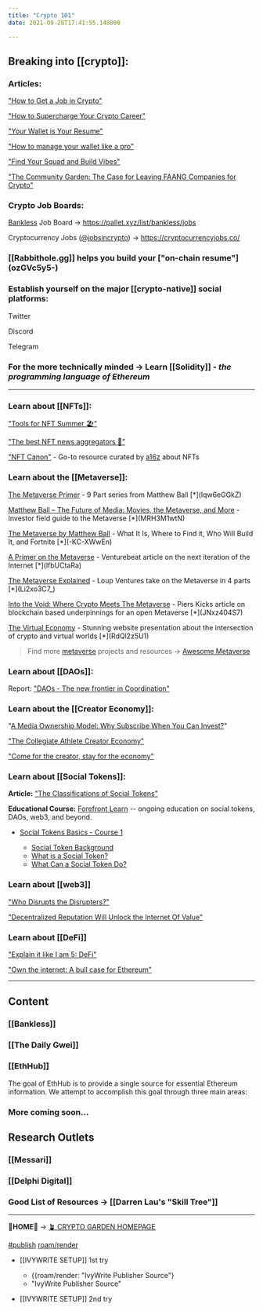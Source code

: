 ```yaml
---
title: "Crypto 101"
date: 2021-09-28T17:41:55.148000

---
```


## Breaking into [[crypto]]:

### Articles:

<span class="roam-page">["How to Get a Job in Crypto"](/mattaverse/crypto-garden/tree/gh-pages/docshow-to-get-a-job-in-crypto)</span>

["How to Supercharge Your Crypto Career"](https://messari.io/article/how-to-supercharge-your-crypto-career) 

["Your Wallet is Your Resume"](https://newsletter.banklesshq.com/p/your-wallet-is-your-resume)

["How to manage your wallet like a pro"](https://newsletter.banklesshq.com/p/how-to-manage-your-wallet-like-a) 

["Find Your Squad and Build Vibes"](https://bankless.substack.com/p/find-your-squad-and-build-vibes) 

["The Community Garden: The Case for Leaving FAANG Companies for Crypto"](https://www.paradigm.xyz/2021/09/the-community-garden-the-case-for-leaving-faang-companies-for-crypto/)

### Crypto Job Boards:

<span class="roam-page">[Bankless](/mattaverse/crypto-garden/tree/gh-pages/docsbankless)</span> Job Board →  https://pallet.xyz/list/bankless/jobs

Cryptocurrency Jobs ([@jobsincrypto](https://twitter.com/jobsincrypto)) → https://cryptocurrencyjobs.co/

### [[Rabbithole.gg]] helps you build your ["on-chain resume"]<span class="roam-blockref-missing">(ozGVc5y5-</span>)

### Establish yourself on the major [[crypto-native]] social platforms:

Twitter

Discord

Telegram

### **For the more technically minded →** Learn [[Solidity]] _- the programming language of Ethereum_

---

### Learn about [[NFTs]]:

["Tools for NFT Summer 🏖️"](https://metaversal.banklesshq.com/p/tools-for-nft-summer-)

["The best NFT news aggregators 📰"](https://metaversal.banklesshq.com/p/the-best-nft-news-aggregators-)

["NFT Canon"](https://a16z.com/2021/04/02/nfts-readings-resources/) - Go-to resource curated by <span class="roam-page">[a16z](/mattaverse/crypto-garden/tree/gh-pages/docsa16z)</span> about NFTs

### Learn about the [[Metaverse]]:

[The Metaverse Primer](https://www.matthewball.vc/the-metaverse-primer) - 9 Part series from Matthew Ball  [*]<span class="roam-blockref-missing">(lqw6eGGkZ</span>)

[Matthew Ball – The Future of Media: Movies, the Metaverse, and More](https://www.joincolossus.com/episodes/69430337/ball-the-future-of-media-movies-the-metaverse-and-more?tab=shownotes) - Investor field guide to the Metaverse [*]<span class="roam-blockref-missing">(MRH3M1wtN</span>)

[The Metaverse by Matthew Ball](https://www.matthewball.vc/all/themetaverse) - What It Is, Where to Find it, Who Will Build It, and Fortnite [*]<span class="roam-blockref-missing">(-KC-XWwEn</span>)

[A Primer on the Metaverse](https://venturebeat.com/2017/04/09/a-primer-on-the-metaverse-the-next-iteration-of-the-internet/) - Venturebeat article on the next iteration of the Internet [*]<span class="roam-blockref-missing">(lfbUCtaRa</span>)

[The Metaverse Explained](https://loupventures.com/the-metaverse-explained-part-1-an-inside-look/) - Loup Ventures take on the Metaverse in 4 parts [*]<span class="roam-blockref-missing">(Li2xo3C7_</span>)

[Into the Void: Where Crypto Meets The Metaverse](https://twitter.com/pierskicks/status/1353420599368978432) - Piers Kicks article on blockchain based underpinnings for an open Metaverse [*]<span class="roam-blockref-missing">(JNxz404S7</span>)

[The Virtual Economy](https://atelier.net/virtual-economy/) - Stunning website presentation about the intersection of crypto and virtual worlds [*]<span class="roam-blockref-missing">(RdQl2z5U1</span>)

> Find more <span class="roam-page">[metaverse](/mattaverse/crypto-garden/tree/gh-pages/docsmetaverse)</span> projects and resources → <span class="roam-page">[Awesome Metaverse](/mattaverse/crypto-garden/tree/gh-pages/docsawesome-metaverse)</span>

### Learn about [[DAOs]]:

Report: <span class="roam-page">["DAOs - The new frontier in Coordination"](/mattaverse/crypto-garden/tree/gh-pages/docsdaos-the-new-frontier-in-coordination)</span>

### Learn about the [[Creator Economy]]:

"[A Media Ownership Model: Why Subscribe When You Can Invest?](https://darkstar.mirror.xyz/8p0qPpLDPNkV6Bb4ObfSCdR2PKAN0Gz9tWTnGq7ikRY)"

["The Collegiate Athlete Creator Economy"](https://messari.io/article/the-collegiate-athlete-creator-economy) 

["Come for the creator, stay for the economy"](https://p.mirror.xyz/1EpvJwUpx_KlRcHOKLNqADEkwHL_Z1ZYKobF2uLwgBg)

### Learn about [[Social Tokens]]: 

**Article:** ["The Classifications of Social Tokens"](https://messari.io/article/the-classifications-of-social-tokens)

**Educational Course:** <span class="roam-page">[Forefront Learn](/mattaverse/crypto-garden/tree/gh-pages/docsforefront-learn)</span> -- ongoing education on social tokens, DAOs, web3, and beyond.

* <span class="roam-blockref">[Social Tokens Basics - Course 1](https://forefront.market/learn/social-tokens-basics/course-1)</span>

  - <span class="roam-blockref">[Social Token Background](https://forefront.market/learn/social-tokens-basics/course-1/social-token-background)</span>
  - <span class="roam-blockref">[What is a Social Token?](https://forefront.market/learn/social-tokens-basics/course-1/what-is-a-social-token)</span>
  - <span class="roam-blockref">[What Can a Social Token Do?](https://forefront.market/learn/social-tokens-basics/course-1/what-can-a-social-token-do)</span>

### Learn about [[web3]]

["Who Disrupts the Disrupters?"](https://www.notboring.co/p/who-disrupts-the-disrupters)

["Decentralized Reputation Will Unlock the Internet Of Value"](https://thedefiant.substack.com/p/-decentralized-reputation-is-about?)

### Learn about [[DeFi]]

["Explain it like I am 5: DeFi"](https://messari.io/article/explain-it-like-i-am-5-defi)

<span class="roam-page">["Own the internet: A bull case for Ethereum"](/mattaverse/crypto-garden/tree/gh-pages/docsown-the-internet-a-bull-case-for-ethereum)</span>

---

## Content

### [[Bankless]]

### [[The Daily Gwei]]

### [[EthHub]]

The goal of EthHub is to provide a single source for essential Ethereum information. We attempt to accomplish this goal through three main areas:

### More coming soon...

## Research Outlets

### [[Messari]]

### [[Delphi Digital]]

### Good List of Resources → [[Darren Lau's "Skill Tree"]]

---

**🏡HOME🏡** → <span class="roam-page">[🪴 CRYPTO GARDEN HOMEPAGE](/mattaverse/crypto-garden/tree/gh-pages/docscrypto-garden-homepage)</span>

<span class="roam-tag">[#publish](/mattaverse/crypto-garden/tree/gh-pages/docspublish)</span> <span class="roam-page">[roam/render](/mattaverse/crypto-garden/tree/gh-pages/docsroam-render)</span>

* [[IVYWRITE SETUP]] 1st try

  - {{roam/render: <span class="roam-blockref">"IvyWrite Publisher Source"</span>}
  - "IvyWrite Publisher Source"
* [[IVYWRITE SETUP]] 2nd try

